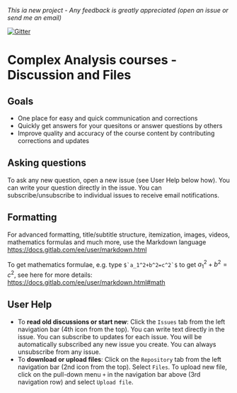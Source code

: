 *This ia new project - Any feedback is greatly appreciated (open an issue or send me an email)*

[![Gitter](https://badges.gitter.im/Join%20Chat.svg)](https://gitter.im/Complex-Analysis-Courses/Lobby?utm_source=badge&utm_medium=badge&utm_campaign=pr-badge)

# Complex Analysis courses - Discussion and Files

## Goals
- One place for easy and quick communication and corrections
- Quickly get answers for your quesitons or answer questions by others
- Improve quality and accuracy of the course content by contributing corrections and updates



## Asking questions

To ask any new question, open a new issue (see User Help below how).
You can write your question directly in the issue.
You can subscribe/unsubscribe to individual issues to receive email notifications.

## Formatting
For advanced formatting, title/subtitle structure, itemization, images, videos, mathematics formulas and much more,
use the Markdown language https://docs.gitlab.com/ee/user/markdown.html

To get mathematics formulae, e.g. type ```$`a_1^2+b^2=c^2`$``` to get $`a_1^2+b^2=c^2`$,
see here for more details: https://docs.gitlab.com/ee/user/markdown.html#math


## User Help
- To **read old discussions or start new**: Click the `Issues` tab from the left navigation bar (4th icon from the top). 
You can write text directly in the issue. You can subscribe to updates for each issue. 
You will be automatically subscribed any new issue you create. You can always unsubscribe from any issue.
- To **download or upload files**: Click on the `Repository` tab from the left navigation bar (2nd icon from the top). 
Select `Files`. To upload new file, click on the pull-down menu `+` in the navigation bar above (3rd navigation row) and select `Upload file`.